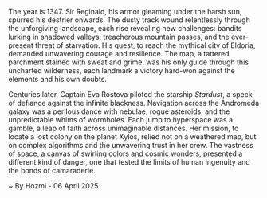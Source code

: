 
The year is 1347.  Sir Reginald, his armor gleaming under the harsh sun, spurred his destrier onwards.  The dusty track wound relentlessly through the unforgiving landscape, each rise revealing new challenges: bandits lurking in shadowed valleys, treacherous mountain passes, and the ever-present threat of starvation.  His quest, to reach the mythical city of Eldoria, demanded unwavering courage and resilience. The map, a tattered parchment stained with sweat and grime, was his only guide through this uncharted wilderness, each landmark a victory hard-won against the elements and his own doubts.

Centuries later, Captain Eva Rostova piloted the starship *Stardust*, a speck of defiance against the infinite blackness.  Navigation across the Andromeda galaxy was a perilous dance with nebulae, rogue asteroids, and the unpredictable whims of wormholes. Each jump to hyperspace was a gamble, a leap of faith across unimaginable distances. Her mission, to locate a lost colony on the planet Xylos, relied not on a weathered map, but on complex algorithms and the unwavering trust in her crew.  The vastness of space, a canvas of swirling colors and cosmic wonders, presented a different kind of danger, one that tested the limits of human ingenuity and the bonds of camaraderie.

~ By Hozmi - 06 April 2025
